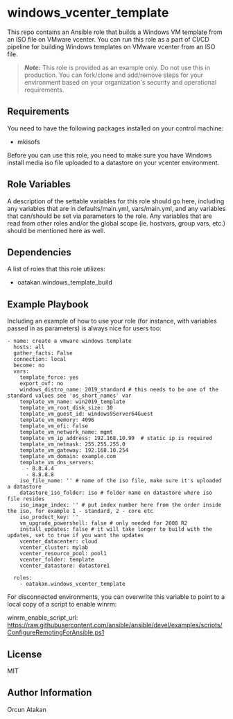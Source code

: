 # windows_vcenter_template
This repo contains an Ansible role that builds a Windows VM template from an ISO file on VMware vcenter.
You can run this role as a part of CI/CD pipeline for building Windows templates on VMware vcenter from an ISO file.

> **_Note:_** This role is provided as an example only. Do not use this in production. You can fork/clone and add/remove steps for your environment based on your organization's security and operational requirements.

Requirements
------------

You need to have the following packages installed on your control machine:

- mkisofs

Before you can use this role, you need to make sure you have Windows install media iso file uploaded to a datastore on your vcenter environment.

Role Variables
--------------

A description of the settable variables for this role should go here, including any variables that are in defaults/main.yml, vars/main.yml, and any variables that can/should be set via parameters to the role. Any variables that are read from other roles and/or the global scope (ie. hostvars, group vars, etc.) should be mentioned here as well.

Dependencies
------------

A list of roles that this role utilizes:

- oatakan.windows_template_build

Example Playbook
----------------

Including an example of how to use your role (for instance, with variables passed in as parameters) is always nice for users too:

    - name: create a vmware windows template
      hosts: all
      gather_facts: False
      connection: local
      become: no
      vars:
        template_force: yes
        export_ovf: no
        windows_distro_name: 2019_standard # this needs to be one of the standard values see 'os_short_names' var
        template_vm_name: win2019_template
        template_vm_root_disk_size: 30
        template_vm_guest_id: windows9Server64Guest
        template_vm_memory: 4096
        template_vm_efi: false
        template_vm_network_name: mgmt
        template_vm_ip_address: 192.168.10.99  # static ip is required
        template_vm_netmask: 255.255.255.0
        template_vm_gateway: 192.168.10.254
        template_vm_domain: example.com
        template_vm_dns_servers:
          - 8.8.4.4
          - 8.8.8.8
        iso_file_name: '' # name of the iso file, make sure it's uploaded a datastore
        datastore_iso_folder: iso # folder name on datastore where iso file resides
        iso_image_index: '' # put index number here from the order inside the iso, for example 1 - standard, 2 - core etc
        iso_product_key: ''
        vm_upgrade_powershell: false # only needed for 2008 R2
        install_updates: false # it will take longer to build with the updates, set to true if you want the updates
        vcenter_datacenter: cloud
        vcenter_cluster: mylab
        vcenter_resource_pool: pool1
        vcenter_folder: template
        vcenter_datastore: datastore1
    
      roles:
        - oatakan.windows_vcenter_template

For disconnected environments, you can overwrite this variable to point to a local copy of a script to enable winrm:

winrm_enable_script_url: https://raw.githubusercontent.com/ansible/ansible/devel/examples/scripts/ConfigureRemotingForAnsible.ps1

License
-------

MIT

Author Information
------------------

Orcun Atakan
